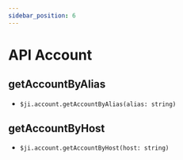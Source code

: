```yaml
---
sidebar_position: 6
---
```

# API Account

## getAccountByAlias
- `$ji.account.getAccountByAlias(alias: string)`
## getAccountByHost
- `$ji.account.getAccountByHost(host: string)`
